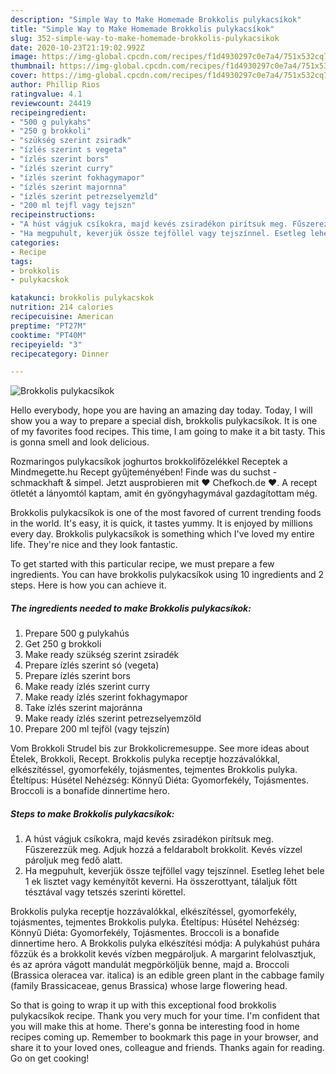 ```yaml
---
description: "Simple Way to Make Homemade Brokkolis pulykacsíkok"
title: "Simple Way to Make Homemade Brokkolis pulykacsíkok"
slug: 352-simple-way-to-make-homemade-brokkolis-pulykacsikok
date: 2020-10-23T21:19:02.992Z
image: https://img-global.cpcdn.com/recipes/f1d4930297c0e7a4/751x532cq70/brokkolis-pulykacsikok-recept-foto.jpg
thumbnail: https://img-global.cpcdn.com/recipes/f1d4930297c0e7a4/751x532cq70/brokkolis-pulykacsikok-recept-foto.jpg
cover: https://img-global.cpcdn.com/recipes/f1d4930297c0e7a4/751x532cq70/brokkolis-pulykacsikok-recept-foto.jpg
author: Phillip Rios
ratingvalue: 4.1
reviewcount: 24419
recipeingredient:
- "500 g pulykahs"
- "250 g brokkoli"
- "szükség szerint zsiradk"
- "ízlés szerint s vegeta"
- "ízlés szerint bors"
- "ízlés szerint curry"
- "ízlés szerint fokhagymapor"
- "ízlés szerint majornna"
- "ízlés szerint petrezselyemzld"
- "200 ml tejfl vagy tejszn"
recipeinstructions:
- "A húst vágjuk csíkokra, majd kevés zsiradékon pirítsuk meg. Fűszerezzük meg. Adjuk hozzá a feldarabolt brokkolit. Kevés vízzel pároljuk meg fedő alatt."
- "Ha megpuhult, keverjük össze tejföllel vagy tejszínnel. Esetleg lehet bele 1 ek lisztet vagy keményítőt keverni. Ha összerottyant, tálaljuk főtt tésztával vagy tetszés szerinti körettel."
categories:
- Recipe
tags:
- brokkolis
- pulykacskok

katakunci: brokkolis pulykacskok 
nutrition: 214 calories
recipecuisine: American
preptime: "PT27M"
cooktime: "PT40M"
recipeyield: "3"
recipecategory: Dinner

---
```



![Brokkolis pulykacsíkok](https://img-global.cpcdn.com/recipes/f1d4930297c0e7a4/751x532cq70/brokkolis-pulykacsikok-recept-foto.jpg)

Hello everybody, hope you are having an amazing day today. Today, I will show you a way to prepare a special dish, brokkolis pulykacsíkok. It is one of my favorites food recipes. This time, I am going to make it a bit tasty. This is gonna smell and look delicious.

Rozmaringos pulykacsíkok joghurtos brokkolifőzelékkel Receptek a Mindmegette.hu Recept gyűjteményében! Finde was du suchst - schmackhaft &amp; simpel. Jetzt ausprobieren mit ♥ Chefkoch.de ♥. A recept ötletét a lányomtól kaptam, amit én gyöngyhagymával gazdagítottam még.

Brokkolis pulykacsíkok is one of the most favored of current trending foods in the world. It's easy, it is quick, it tastes yummy. It is enjoyed by millions every day. Brokkolis pulykacsíkok is something which I've loved my entire life. They're nice and they look fantastic.


To get started with this particular recipe, we must prepare a few ingredients. You can have brokkolis pulykacsíkok using 10 ingredients and 2 steps. Here is how you can achieve it.

<!--inarticleads1-->

##### The ingredients needed to make Brokkolis pulykacsíkok:

1. Prepare 500 g pulykahús
1. Get 250 g brokkoli
1. Make ready szükség szerint zsiradék
1. Prepare ízlés szerint só (vegeta)
1. Prepare ízlés szerint bors
1. Make ready ízlés szerint curry
1. Make ready ízlés szerint fokhagymapor
1. Take ízlés szerint majoránna
1. Make ready ízlés szerint petrezselyemzöld
1. Prepare 200 ml tejföl (vagy tejszín)


Vom Brokkoli Strudel bis zur Brokkolicremesuppe. See more ideas about Ételek, Brokkoli, Recept. Brokkolis pulyka receptje hozzávalókkal, elkészítéssel, gyomorfekély, tojásmentes, tejmentes Brokkolis pulyka. Ételtípus: Húsétel Nehézség: Könnyű Diéta: Gyomorfekély, Tojásmentes. Broccoli is a bonafide dinnertime hero. 

<!--inarticleads2-->

##### Steps to make Brokkolis pulykacsíkok:

1. A húst vágjuk csíkokra, majd kevés zsiradékon pirítsuk meg. Fűszerezzük meg. Adjuk hozzá a feldarabolt brokkolit. Kevés vízzel pároljuk meg fedő alatt.
1. Ha megpuhult, keverjük össze tejföllel vagy tejszínnel. Esetleg lehet bele 1 ek lisztet vagy keményítőt keverni. Ha összerottyant, tálaljuk főtt tésztával vagy tetszés szerinti körettel.


Brokkolis pulyka receptje hozzávalókkal, elkészítéssel, gyomorfekély, tojásmentes, tejmentes Brokkolis pulyka. Ételtípus: Húsétel Nehézség: Könnyű Diéta: Gyomorfekély, Tojásmentes. Broccoli is a bonafide dinnertime hero. A Brokkolis pulyka elkészítési módja: A pulykahúst puhára főzzük és a brokkolit kevés vízben megpároljuk. A margarint felolvasztjuk, és az apróra vágott mandulát megpörköljük benne, majd a. Broccoli (Brassica oleracea var. italica) is an edible green plant in the cabbage family (family Brassicaceae, genus Brassica) whose large flowering head. 

So that is going to wrap it up with this exceptional food brokkolis pulykacsíkok recipe. Thank you very much for your time. I'm confident that you will make this at home. There's gonna be interesting food in home recipes coming up. Remember to bookmark this page in your browser, and share it to your loved ones, colleague and friends. Thanks again for reading. Go on get cooking!
